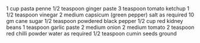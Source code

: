 1 cup pasta penne
1/2 teaspoon ginger paste
3 teaspoon tomato ketchup
1 1/2 teaspoon vinegar
2 medium capsicum (green pepper)
salt as required
10 gm cane sugar
1/2 teaspoon powdered black pepper
1/2 cup red kidney beans
1 teaspoon garlic paste
2 medium onion
2 medium tomato
2 teaspoon red chilli powder
water as required
1/2 teaspoon cumin seeds ground